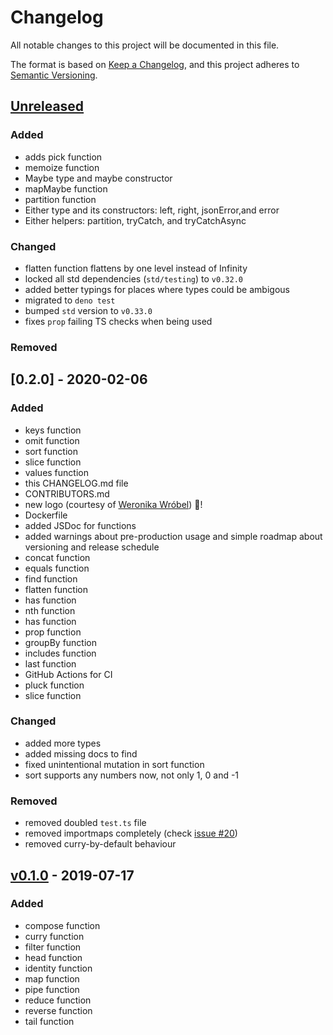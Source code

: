 # Changelog
All notable changes to this project will be documented in this file.

The format is based on [Keep a Changelog](https://keepachangelog.com/en/1.0.0/),
and this project adheres to [Semantic Versioning](https://semver.org/spec/v2.0.0.html).

## [Unreleased]
### Added
- adds pick function
- memoize function
- Maybe type and maybe constructor
- mapMaybe function
- partition function
- Either type and its constructors: left, right, jsonError,and error
- Either helpers: partition, tryCatch, and tryCatchAsync

### Changed
- flatten function flattens by one level instead of Infinity
- locked all std dependencies (`std/testing`) to `v0.32.0`
- added better typings for places where types could be ambigous
- migrated to `deno test`
- bumped `std` version to `v0.33.0`
- fixes `prop` failing TS checks when being used

### Removed

## [0.2.0] - 2020-02-06
### Added
- keys function
- omit function
- sort function
- slice function
- values function
- this CHANGELOG.md file
- CONTRIBUTORS.md
- new logo (courtesy of [Weronika Wróbel](https://www.behance.net/weronikawrobel)) 🎉!
- Dockerfile
- added JSDoc for functions
- added warnings about pre-production usage and simple roadmap about versioning and release schedule
- concat function
- equals function
- find function
- flatten function
- has function
- nth function
- has function
- prop function
- groupBy function
- includes function
- last function
- GitHub Actions for CI
- pluck function
- slice function

### Changed
- added more types
- added missing docs to find
- fixed unintentional mutation in sort function
- sort supports any numbers now, not only 1, 0 and -1

### Removed
- removed doubled `test.ts` file
- removed importmaps completely (check [issue #20](https://github.com/galkowskit/denofun/issues/20))
- removed curry-by-default behaviour

## [v0.1.0] - 2019-07-17
### Added
- compose function
- curry function
- filter function
- head function
- identity function
- map function
- pipe function
- reduce function
- reverse function
- tail function

[Unreleased]: https://github.com/galkowskit/denofun/compare/v0.2.0...HEAD
[v0.2.0]: https://github.com/galkowskit/denofun/compare/v0.1.0...v0.2.0
[v0.1.0]: https://github.com/galkowskit/denofun/releases/tag/v0.1.0
